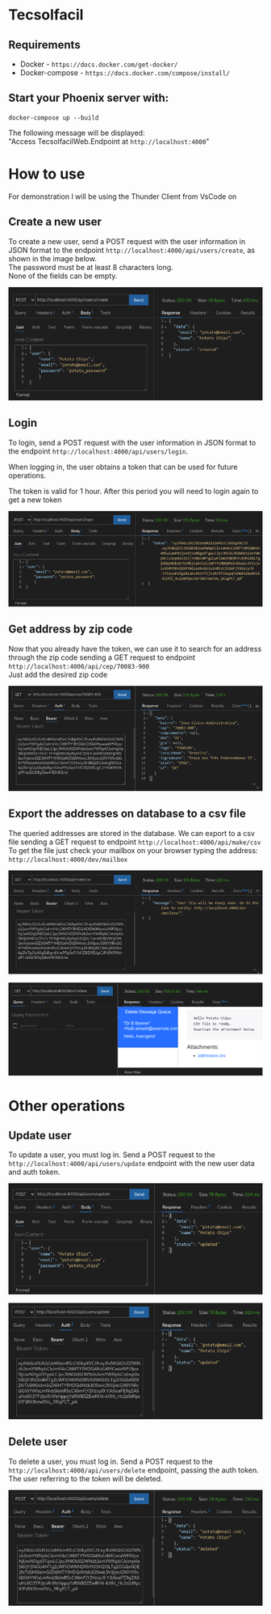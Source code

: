 # Tecsolfacil

## Requirements

  * Docker - `https://docs.docker.com/get-docker/`
  * Docker-compose - `https://docs.docker.com/compose/install/`

## Start your Phoenix server with:
```
docker-compose up --build
```

The following message will be displayed:\
"Access TecsolfacilWeb.Endpoint at `http://localhost:4000`"

# How to use

For demonstration I will be using the Thunder Client from VsCode on 

## Create a new user

To create a new user, send a POST request with the user information in JSON format to the endpoint `http://localhost:4000/api/users/create`, as shown in the image below. \
The password must be at least 8 characters long. \
None of the fields can be empty.

![user_create](/.imgs/user_create.png "Create a new user")


## Login

To login, send a POST request with the user information in JSON format to the endpoint `http://localhost:4000/api/users/login`.

When logging in, the user obtains a token that can be used for future operations.

The token is valid for 1 hour. After this period you will need to login again to get a new token

![user_login](/.imgs/user_login.png "Login")

## Get address by zip code

Now that you already have the token, we can use it to search for an address through the zip code sending a GET request to endpoint `http://localhost:4000/api/cep/70083-900`\
 Just add the desired zip code

![get_address](/.imgs/get_address.png "Get address by zip code")

## Export the addresses on database to a csv file

The queried addresses are stored in the database. We can export to a csv file sending a GET request to endpoint `http://localhost:4000/api/make/csv`\
To get the file just check your mailbox on your browser typing the address: `http://localhost:4000/dev/mailbox`

![make_scv](/.imgs/make_csv.png "Export to csv file")

![mailbox](/.imgs/mailbox.png "Mailbox")

# Other operations

## Update user

To update a user, you must log in.
Send a POST request to the `http://localhost:4000/api/users/update` endpoint with the new user data and auth token.

![mailbox](/.imgs/user_update_body.png "Mailbox")

![mailbox](/.imgs/user_update_token.png "Mailbox")

## Delete user

To delete a user, you must log in.
Send a POST request to the `http://localhost:4000/api/users/delete` endpoint, passing the auth token. The user referring to the token will be deleted.

![mailbox](/.imgs/user_delete.png "Mailbox")